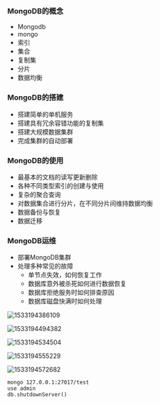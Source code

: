 ### MongoDB的概念

* Mongodb
* mongo
* 索引
* 集合
* 复制集
* 分片
* 数据均衡

### MongoDB的搭建

* 搭建简单的单机服务
* 搭建具有冗余容错功能的复制集
* 搭建大规模数据集群
* 完成集群的自动部署

### MongoDB的使用

* 最基本的文档的读写更新删除
* 各种不同类型索引的创建与使用
* 复杂的聚合查询
* 对数据集合进行分片，在不同分片间维持数据均衡
* 数据备份与恢复
* 数据迁移

### MongoDB运维

- 部署MongoDB集群
- 处理多种常见的故障
  - 单节点失效，如何恢复工作
  - 数据库意外被杀死如何进行数据恢复
  - 数据库拒绝服务时如何排查原因
  - 数据库磁盘快满时如何处理

![1533194386109](C:\Users\galaxy\AppData\Local\Temp\1533194386109.png)

![1533194494382](C:\Users\galaxy\AppData\Local\Temp\1533194494382.png)

![1533194534504](C:\Users\galaxy\AppData\Local\Temp\1533194534504.png)

![1533194555229](C:\Users\galaxy\AppData\Local\Temp\1533194555229.png)

![1533194572682](C:\Users\galaxy\AppData\Local\Temp\1533194572682.png)

```
mongo 127.0.0.1:27017/test
use admin
db.shutdownServer()
```